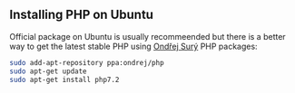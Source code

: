 ## Installing PHP on Ubuntu

Official package on Ubuntu is usually recommeended but there is a better way to
get the latest stable PHP using [Ondřej Surý](https://launchpad.net/~ondrej/+archive/ubuntu/php)
PHP packages:

```bash
sudo add-apt-repository ppa:ondrej/php
sudo apt-get update
sudo apt-get install php7.2
```
